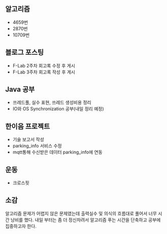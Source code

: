 ## 알고리즘
* 4659번
* 2870번
* 10709번

## 블로그 포스팅
* F-Lab 2주차 회고록 수정 후 게시
* F-Lab 3주차 회고록 작성 후 게시

## Java 공부
* 쓰레드풀, 실수 표현, 쓰레드 생성비용 정리
* IO와 OS Synchronization 공부(내일 정리 예정)

## 한이음 프로젝트
* 기술 보고서 작성
* parking_info 서비스 수정
* mqtt통해 수신받은 데이터 parking_info에 연동

## 운동
* 크로스핏

## 소감
알고리즘 문제가 어렵지 않은 문제였는데 출력실수 및 의식의 흐름대로 풀어서 너무 시간 낭비를 했다. 내일 부터는 좀 더 정신차려서 알고리즘 푸는 시간을 단축하고 공부에 집중하고자 한다.